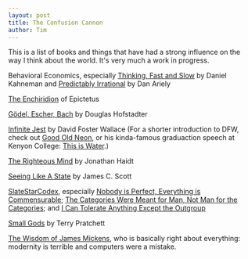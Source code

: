 ```yaml
---
layout: post
title: The Confusion Cannon
author: Tim
---
```


This is a list of books and things that have had a strong influence on the way I think about the world. It's very much a work in progress.

Behavioral Economics, especially [Thinking, Fast and Slow](https://en.wikipedia.org/wiki/Thinking,_Fast_and_Slow) by Daniel Kahneman and [Predictably Irrational]() by Dan Ariely

[The Enchiridion](../../../papers/enchiridion.pdf) of Epictetus  

[Gödel, Escher, Bach](https://en.wikipedia.org/wiki/G%C3%B6del,_Escher,_Bach) by Douglas Hofstadter  

[Infinite Jest](http://www.aaronsw.com/weblog/ijend) by David Foster Wallace (For a shorter introduction to DFW, check out [Good Old Neon](../../../papers/GoodOldNeon.pdf), or his kinda-famous graduaction speech at Kenyon College: [This is Water](https://www.youtube.com/watch?v=8CrOL-ydFMI).)

[The Righteous Mind](https://en.wikipedia.org/wiki/The_Righteous_Mind) by Jonathan Haidt  

[Seeing Like A State](https://slatestarcodex.com/2017/03/16/book-review-seeing-like-a-state/) by James C. Scott  

[SlateStarCodex](https://slatestarcodex.com/), especially [Nobody is Perfect, Everything is Commensurable](https://slatestarcodex.com/2014/12/19/nobody-is-perfect-everything-is-commensurable/); [The Categories Were Meant for Man, Not Man for the Categories](https://slatestarcodex.com/2014/11/21/the-categories-were-made-for-man-not-man-for-the-categories/); and [I Can Tolerate Anything Except the Outgroup](https://slatestarcodex.com/2014/09/30/i-can-tolerate-anything-except-the-outgroup/)  

[Small Gods](https://en.wikipedia.org/wiki/Small_Gods) by Terry Pratchett   

[The Wisdom of James Mickens](https://mickens.seas.harvard.edu/wisdom-james-mickens), who is basically right about everything: modernity is terrible and computers were a mistake.

